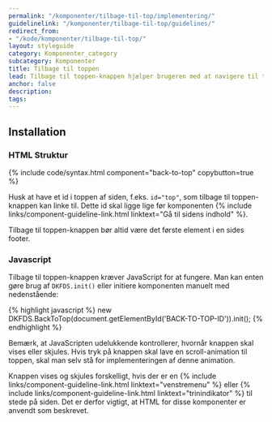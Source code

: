 ```yaml
---
permalink: "/komponenter/tilbage-til-top/implementering/"
guidelinelink: "/komponenter/tilbage-til-top/guidelines/"
redirect_from:
- "/kode/komponenter/tilbage-til-top/"
layout: styleguide
category: Komponenter_category
subcategory: Komponenter
title: Tilbage til toppen
lead: Tilbage til toppen-knappen hjælper brugeren med at navigere til toppen af en lang side på en let måde uden at miste overblikket. 
anchor: false
description:
tags:
---
```


## Installation

### HTML Struktur

{% include code/syntax.html component="back-to-top" copybutton=true %}

Husk at have et id i toppen af siden, f.eks. `id="top"`, som tilbage til toppen-knappen kan linke til. Dette id skal ligge lige før komponenten {% include links/component-guideline-link.html linktext="Gå til sidens indhold" %}.

Tilbage til toppen-knappen bør altid være det første element i en sides footer.

### Javascript
Tilbage til toppen-knappen kræver JavaScript for at fungere. Man kan enten gøre brug af `DKFDS.init()` eller initiere komponenten manuelt med nedenstående:

{% highlight javascript %}
new DKFDS.BackToTop(document.getElementById('BACK-TO-TOP-ID')).init();
{% endhighlight %}

Bemærk, at JavaScripten udelukkende kontrollerer, hvornår knappen skal vises eller skjules. Hvis tryk på knappen skal lave en scroll-animation til toppen, skal man selv stå for implementeringen af denne animation.

Knappen vises og skjules forskelligt, hvis der er en {% include links/component-guideline-link.html linktext="venstremenu" %} eller {% include links/component-guideline-link.html linktext="trinindikator" %} til stede på siden. Det er derfor vigtigt, at HTML for disse komponenter er anvendt som beskrevet.